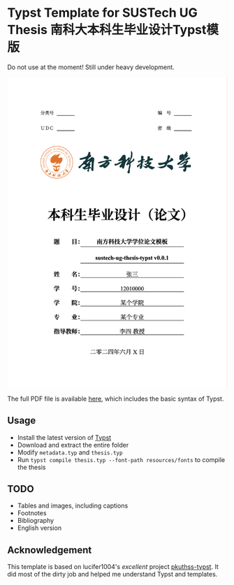# Typst Template for SUSTech UG Thesis 南科大本科生毕业设计Typst模版

Do not use at the moment! Still under heavy development.

![sustech-ug-thesis-typst](./resources/images/cover.png)

The full PDF file is available [here](./resources/sample.pdf), which includes the basic syntax of Typst.

## Usage

- Install the latest version of [Typst](https://github.com/typst/typst)
- Download and extract the entire folder
- Modify `metadata.typ` and `thesis.typ`
- Run `typst compile thesis.typ --font-path resources/fonts` to compile the thesis

## TODO

- Tables and images, including captions
- Footnotes
- Bibliography
- English version

## Acknowledgement

This template is based on lucifer1004's *excellent* project [pkuthss-typst](https://github.com/lucifer1004/pkuthss-typst). It did most of the dirty job and helped me understand Typst and templates.
